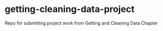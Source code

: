 # getting-cleaning-data-project
Repo for submitting project work from Getting and Cleaning Data Chapter
